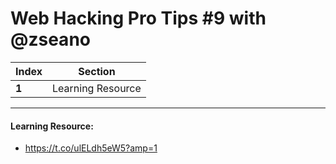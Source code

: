 # Web Hacking Pro Tips #9 with @zseano
 


Index | Section
--- | ---
**1** | Learning Resource

___


#### Learning Resource: 

* https://t.co/ulELdh5eW5?amp=1